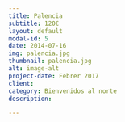 ```yaml
---
title: Palencia 
subtitle: 120€
layout: default
modal-id: 5
date: 2014-07-16
img: palencia.jpg
thumbnail: palencia.jpg
alt: image-alt
project-date: Febrer 2017
client: 
category: Bienvenidos al norte
description: 

---
```

